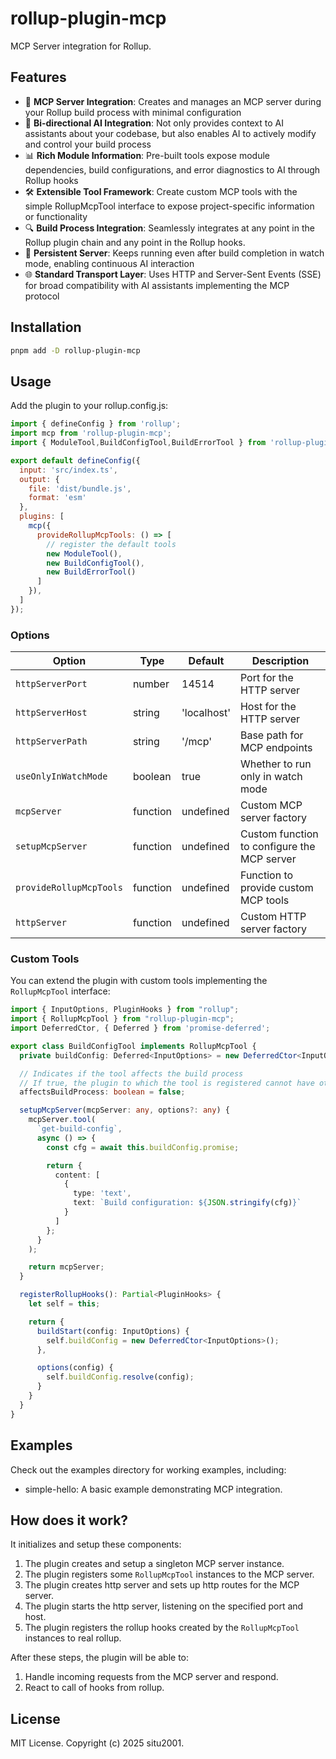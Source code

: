# rollup-plugin-mcp

MCP Server integration for Rollup.

## Features

- 🚀 **MCP Server Integration**: Creates and manages an MCP server during your Rollup build process with minimal configuration
- 🧩 **Bi-directional AI Integration**: Not only provides context to AI assistants about your codebase, but also enables AI to actively modify and control your build process
- 📊 **Rich Module Information**: Pre-built tools expose module dependencies, build configurations, and error diagnostics to AI through Rollup hooks
- 🛠️ **Extensible Tool Framework**: Create custom MCP tools with the simple RollupMcpTool interface to expose project-specific information or functionality
- 🔍 **Build Process Integration**: Seamlessly integrates at any point in the Rollup plugin chain and any point in the Rollup hooks.
- 🔄 **Persistent Server**: Keeps running even after build completion in watch mode, enabling continuous AI interaction
- 🌐 **Standard Transport Layer**: Uses HTTP and Server-Sent Events (SSE) for broad compatibility with AI assistants implementing the MCP protocol

## Installation

```bash
pnpm add -D rollup-plugin-mcp
```

## Usage

Add the plugin to your rollup.config.js:

```js
import { defineConfig } from 'rollup';
import mcp from 'rollup-plugin-mcp';
import { ModuleTool,BuildConfigTool,BuildErrorTool } from 'rollup-plugin-mcp/tools'

export default defineConfig({
  input: 'src/index.ts',
  output: {
    file: 'dist/bundle.js',
    format: 'esm'
  },
  plugins: [
    mcp({
      provideRollupMcpTools: () => [
        // register the default tools
        new ModuleTool(),
        new BuildConfigTool(),
        new BuildErrorTool()
      ]
    }),
  ]
});
```

### Options

| Option                  | Type     | Default     | Description                                 |
| ----------------------- | -------- | ----------- | ------------------------------------------- |
| `httpServerPort`        | number   | 14514       | Port for the HTTP server                    |
| `httpServerHost`        | string   | 'localhost' | Host for the HTTP server                    |
| `httpServerPath`        | string   | '/mcp'      | Base path for MCP endpoints                 |
| `useOnlyInWatchMode`    | boolean  | true        | Whether to run only in watch mode           |
| `mcpServer`             | function | undefined   | Custom MCP server factory                   |
| `setupMcpServer`        | function | undefined   | Custom function to configure the MCP server |
| `provideRollupMcpTools` | function | undefined   | Function to provide custom MCP tools        |
| `httpServer`            | function | undefined   | Custom HTTP server factory                  |

### Custom Tools

You can extend the plugin with custom tools implementing the `RollupMcpTool` interface:

```typescript
import { InputOptions, PluginHooks } from "rollup";
import { RollupMcpTool } from "rollup-plugin-mcp";
import DeferredCtor, { Deferred } from 'promise-deferred';

export class BuildConfigTool implements RollupMcpTool {
  private buildConfig: Deferred<InputOptions> = new DeferredCtor<InputOptions>();

  // Indicates if the tool affects the build process
  // If true, the plugin to which the tool is registered cannot have other plugins registered.
  affectsBuildProcess: boolean = false;

  setupMcpServer(mcpServer: any, options?: any) {
    mcpServer.tool(
      `get-build-config`,
      async () => {
        const cfg = await this.buildConfig.promise;

        return {
          content: [
            {
              type: 'text',
              text: `Build configuration: ${JSON.stringify(cfg)}`
            }
          ]
        };
      }
    );

    return mcpServer;
  }

  registerRollupHooks(): Partial<PluginHooks> {
    let self = this;

    return {
      buildStart(config: InputOptions) {
        self.buildConfig = new DeferredCtor<InputOptions>();
      },

      options(config) {
        self.buildConfig.resolve(config);
      }
    }
  }
}
```

## Examples

Check out the examples directory for working examples, including:

- simple-hello: A basic example demonstrating MCP integration.

## How does it work?

It initializes and setup these components:

1. The plugin creates and setup a singleton MCP server instance.
2. The plugin registers some `RollupMcpTool` instances to the MCP server.
3. The plugin creates http server and sets up http routes for the MCP server.
4. The plugin starts the http server, listening on the specified port and host.
5. The plugin registers the rollup hooks created by the `RollupMcpTool` instances to real rollup.

After these steps, the plugin will be able to:

1. Handle incoming requests from the MCP server and respond.
2. React to call of hooks from rollup.

## License

MIT License. Copyright (c) 2025 situ2001.
